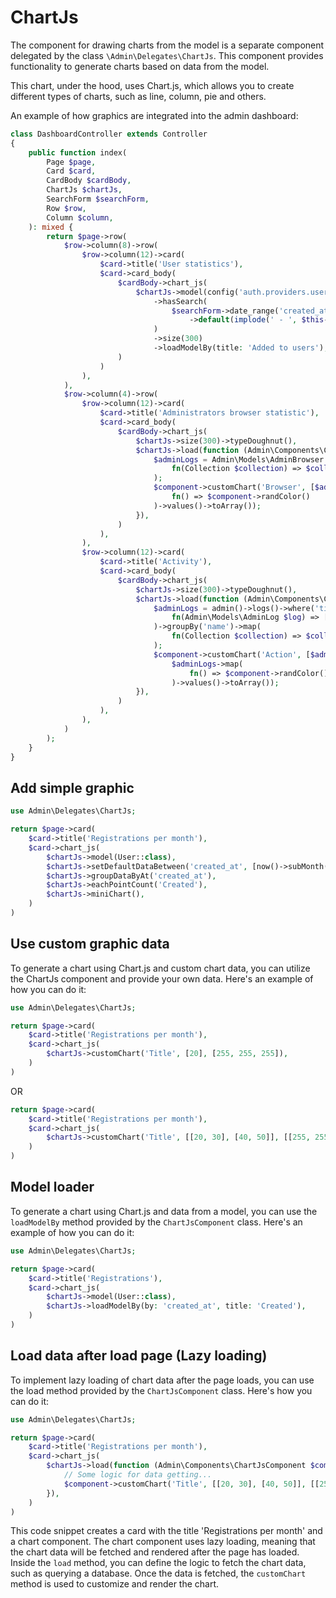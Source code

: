 # ChartJs

The component for drawing charts from the model is a separate component delegated by the class `\Admin\Delegates\ChartJs`.
This component provides functionality to generate charts based on data from the model.

This chart, under the hood, uses Chart.js, which allows you to create different types of charts, such as line, column, pie and others.

An example of how graphics are integrated into the admin dashboard:
```php
class DashboardController extends Controller
{
    public function index(
        Page $page,
        Card $card,
        CardBody $cardBody,
        ChartJs $chartJs,
        SearchForm $searchForm,
        Row $row,
        Column $column,
    ): mixed {
        return $page->row(
            $row->column(8)->row(
                $row->column(12)->card(
                    $card->title('User statistics'),
                    $card->card_body(
                        $cardBody->chart_js(
                            $chartJs->model(config('auth.providers.users.model'))
                                ->hasSearch(
                                    $searchForm->date_range('created_at', 'admin.created_at')
                                        ->default(implode(' - ', $this->defaultDateRange()))
                                )
                                ->size(300)
                                ->loadModelBy(title: 'Added to users'),
                        )
                    )
                ),
            ),
            $row->column(4)->row(
                $row->column(12)->card(
                    $card->title('Administrators browser statistic'),
                    $card->card_body(
                        $cardBody->chart_js(
                            $chartJs->size(300)->typeDoughnut(),
                            $chartJs->load(function (Admin\Components\ChartJsComponent $component) {
                                $adminLogs = Admin\Models\AdminBrowser::all(['name'])->groupBy('name')->map(
                                    fn(Collection $collection) => $collection->count()
                                );
                                $component->customChart('Browser', [$adminLogs->toArray()], $adminLogs->map(
                                    fn() => $component->randColor()
                                )->values()->toArray());
                            }),
                        )
                    ),
                ),
                $row->column(12)->card(
                    $card->title('Activity'),
                    $card->card_body(
                        $cardBody->chart_js(
                            $chartJs->size(300)->typeDoughnut(),
                            $chartJs->load(function (Admin\Components\ChartJsComponent $component) {
                                $adminLogs = admin()->logs()->where('title', '!=', 'Loaded page')->get(['title'])->map(
                                    fn(Admin\Models\AdminLog $log) => ['name' => $log->title]
                                )->groupBy('name')->map(
                                    fn(Collection $collection) => $collection->count()
                                );
                                $component->customChart('Action', [$adminLogs->toArray()],
                                    $adminLogs->map(
                                        fn() => $component->randColor()
                                    )->values()->toArray());
                            }),
                        )
                    ),
                ),
            )
        );
    }
}
```

## Add simple graphic
```php
use Admin\Delegates\ChartJs;

return $page->card(
	$card->title('Registrations per month'),
	$card->chart_js(
		$chartJs->model(User::class),
		$chartJs->setDefaultDataBetween('created_at', [now()->subMonth(), now()]),
		$chartJs->groupDataByAt('created_at'),
		$chartJs->eachPointCount('Created'),
		$chartJs->miniChart(),
	)
)
```

## Use custom graphic data
To generate a chart using Chart.js and custom chart data, you can utilize the ChartJs component and provide your own data. Here's an example of how you can do it:
```php
use Admin\Delegates\ChartJs;

return $page->card(
	$card->title('Registrations per month'),
	$card->chart_js(
		$chartJs->customChart('Title', [20], [255, 255, 255]),
	)
)
```
OR
```php
return $page->card(
	$card->title('Registrations per month'),
	$card->chart_js(
		$chartJs->customChart('Title', [[20, 30], [40, 50]], [[255, 255, 255], [211, 211, 211]]),
	)
)
```

## Model loader
To generate a chart using Chart.js and data from a model, you can use the `loadModelBy` method provided by the `ChartJsComponent` class. Here's an example of how you can do it:
```php
use Admin\Delegates\ChartJs;

return $page->card(
    $card->title('Registrations'),
    $card->chart_js(
        $chartJs->model(User::class),
        $chartJs->loadModelBy(by: 'created_at', title: 'Created'),
    )
)
```

## Load data after load page (Lazy loading)
To implement lazy loading of chart data after the page loads, you can use the load method provided by the `ChartJsComponent` class. Here's how you can do it:
```php
use Admin\Delegates\ChartJs;

return $page->card(
	$card->title('Registrations per month'),
	$card->chart_js(
		$chartJs->load(function (Admin\Components\ChartJsComponent $component) {
			// Some logic for data getting...
			$component->customChart('Title', [[20, 30], [40, 50]], [[255, 255, 255], [211, 211, 211]]);
		}),
	)
)
```
This code snippet creates a card with the title 'Registrations per month' and a chart component. The chart component uses lazy loading, meaning that the chart data will be fetched and rendered after the page has loaded. Inside the `load` method, you can define the logic to fetch the chart data, such as querying a database. Once the data is fetched, the `customChart` method is used to customize and render the chart.
